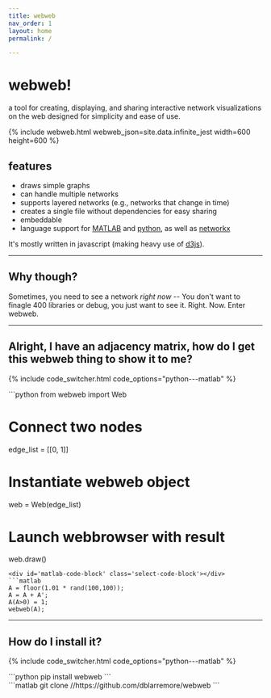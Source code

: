 ```yaml
---
title: webweb
nav_order: 1
layout: home
permalink: /

---
```


# webweb!

a tool for creating, displaying, and sharing interactive network visualizations on the web designed for simplicity and ease of use.

{% include webweb.html webweb_json=site.data.infinite_jest width=600 height=600 %}

## features

- draws simple graphs
- can handle multiple networks
- supports layered networks (e.g., networks that change in time)
- creates a single file without dependencies for easy sharing
- embeddable
- language support for [MATLAB](http://danlarremore.com/webweb/) and [python](https://github.com/hneutr/webweb), as well as [networkx](http://networkx.github.io/)

It's mostly written in javascript (making heavy use of [d3js](d3js.org)).

---

## Why though?
Sometimes, you need to see a network _right now_ -- You don't want to finagle 400 libraries or debug, you just want to see it. Right. Now. Enter webweb.

---

## Alright, I have an adjacency matrix, how do I get this webweb thing to show it to me?

<p></p>

{% include code_switcher.html code_options="python---matlab" %}

<div id='python-code-block' class='select-code-block select-code-block-visible'></div>
```python
from webweb import Web

# Connect two nodes
edge_list = [[0, 1]]

# Instantiate webweb object
web = Web(edge_list)

# Launch webbrowser with result
web.draw()
```
<div id='matlab-code-block' class='select-code-block'></div>
```matlab
A = floor(1.01 * rand(100,100)); 
A = A + A'; 
A(A>0) = 1;
webweb(A);
```

---

## How do I install it?

{% include code_switcher.html code_options="python---matlab" %}
<div id='python-code-block' class='select-code-block select-code-block-visible'></div>
```python
pip install webweb
```
<div id='matlab-code-block' class='select-code-block'></div>
```matlab
git clone //https://github.com/dblarremore/webweb
```

